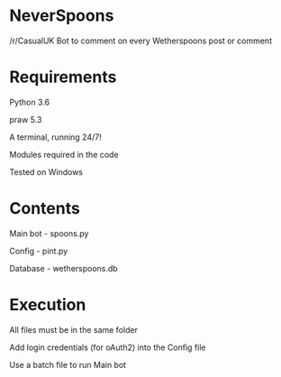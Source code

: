 # NeverSpoons
/r/CasualUK Bot to comment on every Wetherspoons post or comment

# Requirements

Python 3.6

praw 5.3

A terminal, running 24/7!

Modules required in the code

Tested on Windows

# Contents

Main bot - spoons.py

Config - pint.py

Database - wetherspoons.db

# Execution

All files must be in the same folder

Add login credentials (for oAuth2) into the Config file

Use a batch file to run Main bot
